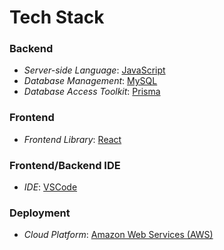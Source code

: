 # Tech Stack



### Backend
- *Server-side Language*: [JavaScript](https://developer.mozilla.org/en-US/docs/Web/JavaScript)
- *Database Management*: [MySQL](https://www.mysql.com/)
- *Database Access Toolkit*: [Prisma](https://www.prisma.io/)

### Frontend
- *Frontend Library*: [React](https://react.dev/)

### Frontend/Backend IDE
- *IDE*: [VSCode](https://code.visualstudio.com/)

### Deployment
- *Cloud Platform*: [Amazon Web Services (AWS)](https://aws.amazon.com/)

